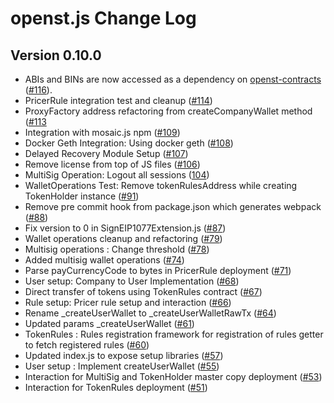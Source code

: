 # openst.js Change Log

## Version 0.10.0

* ABIs and BINs are now accessed as a dependency on [openst-contracts](https://github.com/OpenSTFoundation/openst-contracts) ([#116](https://github.com/OpenSTFoundation/openst.js/pull/116)).
* PricerRule integration test and cleanup ([#114](https://github.com/OpenSTFoundation/openst.js/pull/114))
* ProxyFactory address refactoring from createCompanyWallet method ([#113](https://github.com/OpenSTFoundation/openst.js/pull/113)
* Integration with mosaic.js npm ([#109](https://github.com/OpenSTFoundation/openst.js/pull/109))
* Docker Geth Integration: Using docker geth ([#108](https://github.com/OpenSTFoundation/openst.js/pull/108))
* Delayed Recovery Module Setup ([#107](https://github.com/OpenSTFoundation/openst.js/pull/107))
* Remove license from top of JS files ([#106](https://github.com/OpenSTFoundation/openst.js/pull/106))
* MultiSig Operation: Logout all sessions ([104](https://github.com/OpenSTFoundation/openst.js/pull/104))
* WalletOperations Test: Remove tokenRulesAddress while creating TokenHolder instance ([#91](https://github.com/OpenSTFoundation/openst.js/pull/91))
* Remove pre commit hook from package.json which generates webpack ([#88](https://github.com/OpenSTFoundation/openst.js/pull/88))
* Fix version to 0 in SignEIP1077Extension.js ([#87](https://github.com/OpenSTFoundation/openst.js/pull/87))
* Wallet operations cleanup and refactoring ([#79](https://github.com/OpenSTFoundation/openst.js/pull/79))
* Multisig operations : Change threshold ([#78](https://github.com/OpenSTFoundation/openst.js/pull/78))
* Added multisig wallet operations ([#74](https://github.com/OpenSTFoundation/openst.js/pull/74))
* Parse payCurrencyCode to bytes in PricerRule deployment ([#71](https://github.com/OpenSTFoundation/openst.js/pull/71))
* User setup: Company to User Implementation ([#68](https://github.com/OpenSTFoundation/openst.js/pull/68))
* Direct transfer of tokens using TokenRules contract ([#67](https://github.com/OpenSTFoundation/openst.js/pull/67))
* Rule setup: Pricer rule setup and interaction ([#66](https://github.com/OpenSTFoundation/openst.js/pull/66))
* Rename _createUserWallet to _createUserWalletRawTx ([#64](https://github.com/OpenSTFoundation/openst.js/pull/64))
* Updated params _createUserWallet ([#61](https://github.com/OpenSTFoundation/openst.js/pull/61))
* TokenRules : Rules registration framework for registration of rules getter to fetch registered rules ([#60](https://github.com/OpenSTFoundation/openst.js/pull/60))
* Updated index.js to expose setup libraries ([#57](https://github.com/OpenSTFoundation/openst.js/pull/57))
* User setup : Implement createUserWallet ([#55](https://github.com/OpenSTFoundation/openst.js/pull/55))
* Interaction for MultiSig and TokenHolder master copy deployment ([#53](https://github.com/OpenSTFoundation/openst.js/pull/53))
* Interaction for TokenRules deployment ([#51](https://github.com/OpenSTFoundation/openst.js/issues/51))